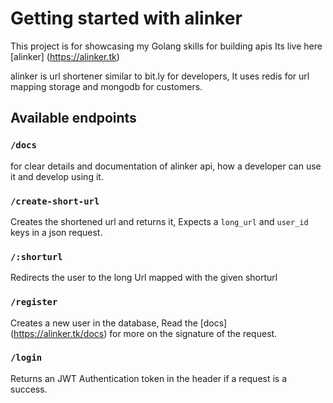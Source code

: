 # Getting started with alinker 

This project is for showcasing my Golang skills for building apis
Its live here [alinker] (<https://alinker.tk>)

alinker is url shortener similar to bit.ly for developers, It uses
redis for url mapping storage and mongodb for customers.

## Available endpoints

### `/docs`

for clear details and documentation of alinker api, how a developer can use it and develop using it.

### `/create-short-url`

Creates the shortened url and returns it, Expects a `long_url` and `user_id` keys in a json request.

### `/:shorturl`

Redirects the user to the long Url mapped with the given shorturl

### `/register`

Creates a new user in the database, Read the [docs] (<https://alinker.tk/docs>) for more on the signature of the request.

### `/login`

Returns an JWT Authentication token in the header if a request is a success.
